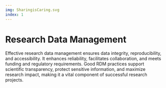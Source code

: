 ```yaml
---
img: SharingisCaring.svg
index: 1
--- 
```


# Research Data Management

Effective research data management ensures data integrity, reproducibility, and accessibility. It enhances reliability, facilitates collaboration, and meets funding and regulatory requirements. Good RDM practices support scientific transparency, protect sensitive information, and maximize research impact, making it a vital component of successful research projects.